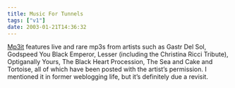 ```yaml
---
title: Music For Tunnels
tags: ["v1"]
date: 2003-01-21T14:36:32
---
```


[Mp3it][1] features live and rare mp3s from artists such as Gastr Del Sol, Godspeed You Black Emperor, Lesser (including the Christina Ricci Tribute), Optiganally Yours, The Black Heart Procession, The Sea and Cake and Tortoise, all of which have been posted with the artist&#8217;s permission. I mentioned it in former weblogging life, but it&#8217;s definitely due a revisit.

[1]: http://www.mp3it.com/browse.php "Mp3it: Browse artists"
